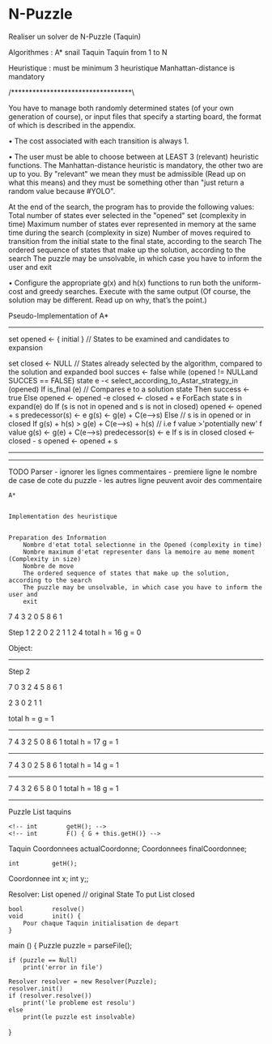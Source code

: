 # N-Puzzle

Realiser un solver de N-Puzzle (Taquin)


Algorithmes : A*
snail Taquin
Taquin from 1 to N


Heuristique : must be minimum 3 heuristique
Manhattan-distance is mandatory


/**********************************\


You have to manage both randomly determined states (of your own generation of
course), or input files that specify a starting board, the format of which is described
in the appendix.

• The cost associated with each transition is always 1.

• The user must be able to choose between at LEAST 3 (relevant) heuristic functions.
The Manhattan-distance heuristic is mandatory, the other two are up to you. By
"relevant" we mean they must be admissible (Read up on what this means) and
they must be something other than "just return a random value because #YOLO".



At the end of the search, the program has to provide the following values:
	Total number of states ever selected in the "opened" set (complexity in time)
	Maximum number of states ever represented in memory at the same time
		during the search (complexity in size)
	Number of moves required to transition from the initial state to the final state,
		according to the search
	The ordered sequence of states that make up the solution, according to the
		search
	The puzzle may be unsolvable, in which case you have to inform the user and
		exit

• Configure the appropriate g(x) and h(x) functions to run both the uniform-cost
and greedy searches. Execute with the same output (Of course, the solution may
be different. Read up on why, that’s the point.)



Pseudo-Implementation of A*
***************************************************
set opened <- { initial }
			// States to be examined and candidates to expansion

set closed <- NULL
			// States already selected by the algorithm, compared to the solution and expanded
bool succes <- false
while (opened != NULLand SUCCES == FALSE)
	state e -< select_according_to_Astar_strategy_in (opened)
	If is_final (e) // Compares e to a solution state
		Then
			success <- true
		Else
			opened <- opened -e
			closed <- closed + e
			ForEach state s in expand(e) do
				If (s is not in opened and s is not in closed)
					opened <- opened + s
					predecessor(s) <- e
					g(s) <- g(e) + C(e-->s)
				Else // s is in opened or in closed
					If g(s) + h(s) > g(e) + C(e-->s) + h(s)
					// i.e f value >'potentially new' f value
						g(s) <- g(e) + C(e-->s)
						predecessor(s) <- e
						If s is in closed
							closed <- closed - s
							opened <- opened + s




***************************************************

*****************************************************
TODO
	Parser
		- ignorer les lignes commentaires
		- premiere ligne le nombre de case de cote du puzzle
		- les autres ligne peuvent avoir des commentaire

	A*


	Implementation des heuristique


	Preparation des Information
		Nombre d'etat total selectionne in the Opened (complexity in time)
		Nombre maximum d'etat representer dans la memoire au meme moment (Complexity in size)
		Nombre de move
		The ordered sequence of states that make up the solution, according to the search
		The puzzle may be unsolvable, in which case you have to inform the user and
		exit



7	4	3
2	0	5
8	6	1

Step 1
2	2	0
2	2	1
1	2	4
total h = 16 g = 0

Object:


***********************

Step 2

7	0	3
2	4	5
8	6	1

2	3	0
2	1	1

total h = g = 1

------------------------------
7	4	3
2	5	0
8	6	1
total h = 17 g  = 1

-------------------------------

7	4	3
0	2	5
8	6	1
total h = 14 g  = 1

-----------------------------

7	4	3
2	6	5
8	0	1
total h = 18 g  = 1


****************************

Puzzle
	List<Taquin> taquins
	<!-- int		G; -->

	<!-- int		getH(); -->
	<!-- int		F() { G + this.getH()} -->

Taquin
	Coordonnees actualCoordonne;
	Coordonnees finalCoordonnee;

	int			getH();


Coordonnee
	int	x;
	int	y;;

Resolver:
	List<Puzzle>	opened // original State To put
	List<Puzzle>	closed

	bool		resolve()
	void		init() {
		Pour chaque Taquin initialisation de depart
	}

main ()
{
	Puzzle puzzle = parseFile();

	if (puzzle == Null)
		print('error in file')

	Resolver resolver = new Resolver(Puzzle);
	resolver.init()
	if (resolver.resolve())
		print('le probleme est resolu')
	else
		print(le puzzle est insolvable)

}